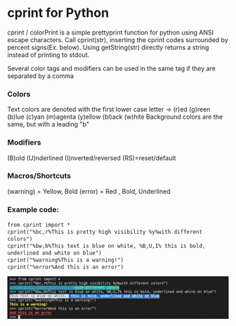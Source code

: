 # cprint for Python

cprint / colorPrint is a simple prettyprint function for python using ANSI escape characters.
Call cprint(str), inserting the cprint codes surrounded by percent signs(Ex. below).
Using getString(str) directly returns a string instead of printing to stdout.

Several color tags and modifiers can be used in the same tag if they are separated by a comma
### Colors
  Text colors are denoted with the first lower case letter
  -> (r)ed (g)reen (b)lue (c)yan (m)agenta (y)ellow (bl)ack (w)hite
  Background colors are the same, but with a leading "b"

### Modifiers
  (B)old (U)nderlined (I)nverted/reversed (RS)=reset/default

### Macros/Shortcuts
  (warning)   = Yellow, Bold
  (error)     = Red   , Bold, Underlined

### Example code:
```
from cprint import *
cprint("%bc,r%This is pretty high visibility %y%with different colors")
cprint("%bw,b%This text is blue on white, %B,U,I% this is bold, underlined and white on blue")
cprint("%warning%This is a warning!")
cprint("%error%And this is an error")
```
![Screenshot of example code](cprint-screenshot.png "Example")
